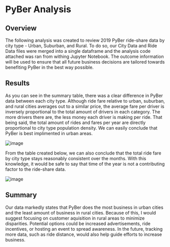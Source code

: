 # PyBer Analysis

## Overview

The following analysis was created to review 2019 PyBer ride-share data by city type - Urban, Suburban, and Rural. To do so, our City Data and Ride Data files were merged into a single dataframe and the analysis code attached was ran from withing Jupyter Notebook. The outcome information will be used to ensure that all future business decisions are tailored towards benefiting PyBer in the best way possible. 

## Results

As you can see in the summary table, there was a clear difference in PyBer data between each city type. Although ride fare relative to urban, suburban, and rural cities averages out to a similar price, the average fare per driver is inversely proportional to the total amount of drivers in each category. The more drivers there are, the less money each driver is making per ride. That being said, the total amount of rides and fares per year are directly proportional to city type population density. We can easily conclude that PyBer is best implimented in urban areas.

![image](https://user-images.githubusercontent.com/90646961/138332874-0b463e9e-8ce2-4ea4-b280-de47c42502c7.png)

From the table created below, we can also conclude that the total ride fare by city type stays reasonably consistent over the months. With this knowledge, it would be safe to say that time of the year is not a contributing factor to the ride-share data. 

![image](https://user-images.githubusercontent.com/90646961/138333971-22b86588-90e7-4c79-ba2e-14f0ff9f81d8.png)

## Summary

Our data markedly states that PyBer does the most business in urban cities and the least amount of business in rural cities. Because of this, I would suggest focusing on customer aquisition in rural areas to minimize disparities. Potential options could be increased advertisements, ride incentives, or hosting an event to spread awareness. In the future, tracking more data, such as ride distance, would also help guide efforts to increase business.
